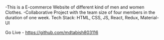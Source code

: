 -This is a E-commerce Website of different kind of men and women Clothes.
-Collaborative Project with the team size of four members in the duration of one week.
Tech Stack: HTML, CSS, JS, React, Redux, Material-UI

Go Live - https://github.com/mdtabish803116

